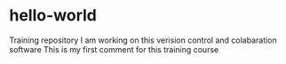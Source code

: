 # hello-world
Training repository
I am working on this verision control and colabaration software
This is my first comment for this training course
